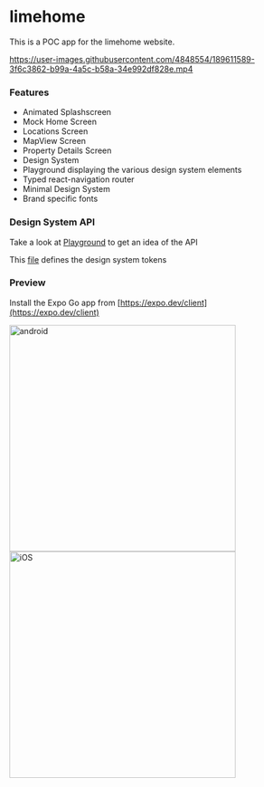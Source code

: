 # limehome

This is a POC app for the limehome website.

https://user-images.githubusercontent.com/4848554/189611589-3f6c3862-b99a-4a5c-b58a-34e992df828e.mp4

### Features
- Animated Splashscreen
- Mock Home Screen
- Locations Screen
- MapView Screen
- Property Details Screen
- Design System
- Playground displaying the various design system elements
- Typed react-navigation router
- Minimal Design System
- Brand specific fonts


### Design System API
Take a look at [Playground](https://github.com/peterlazar1993/limehome/blob/main/src/screens/Playground.tsx) to get an idea of the API

This [file](https://github.com/peterlazar1993/limehome/blob/main/src/theme/index.ts) defines the design system tokens

### Preview
Install the Expo Go app from [https://expo.dev/client](https://expo.dev/client)

<img width="400" alt="android" src="https://user-images.githubusercontent.com/4848554/189611842-6222d7e0-bf79-47ad-aab9-1909cea6cc2f.png"><img width="400" alt="iOS" src="https://user-images.githubusercontent.com/4848554/189611849-acb74331-0448-449d-b319-7b4e5e064fbd.png">

